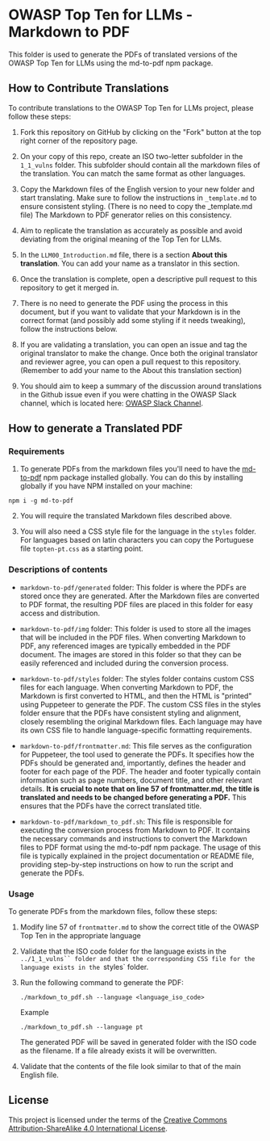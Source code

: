 # OWASP Top Ten for LLMs - Markdown to PDF

This folder is used to generate the PDFs of translated versions of the OWASP Top Ten for LLMs using the md-to-pdf npm package.

## How to Contribute Translations

To contribute translations to the OWASP Top Ten for LLMs project, please follow these steps:

1. Fork this repository on GitHub by clicking on the "Fork" button at the top right corner of the repository page.

2. On your copy of this repo, create an ISO two-letter subfolder in the `1_1_vulns` folder. This subfolder should contain all the markdown files of the translation. You can match the same format as other languages.

3. Copy the Markdown files of the English version to your new folder and start translating. Make sure to follow the instructions in `_template.md` to ensure consistent styling. (There is no need to copy the _template.md file) The Markdown to PDF generator relies on this consistency.

4. Aim to replicate the translation as accurately as possible and avoid deviating from the original meaning of the Top Ten for LLMs.

5. In the `LLM00_Introduction.md` file, there is a section **About this translation**. You can add your name as a translator in this section.

6. Once the translation is complete, open a descriptive pull request to this repository to get it merged in.

7. There is no need to generate the PDF using the process in this document, but if you want to validate that your Markdown is in the correct format (and possibly add some styling if it needs tweaking), follow the instructions below.

8. If you are validating a translation, you can open an issue and tag the original translator to make the change. Once both the original translator and reviewer agree, you can open a pull request to this repository. (Remember to add your name to the About this translation section)

9. You should aim to keep a summary of the discussion around translations in the Github issue even if you were chatting in the OWASP Slack channel, which is located here: [OWASP Slack Channel](https://owasp.slack.com/archives/C063W2E791U).


## How to generate a Translated PDF

### Requirements
1. To generate PDFs from the markdown files you'll need to have the [md-to-pdf](https://www.npmjs.com/package/md-to-pdf) npm package installed globally. You can do this by installing globally if you have NPM installed on your machine:
```shell 
npm i -g md-to-pdf
```

2. You will require the translated Markdown files described above.

3. You will also need a CSS style file for the language in the `styles` folder. For languages based on latin characters you can copy the Portuguese file `topten-pt.css` as a starting point. 


### Descriptions of contents

- ``markdown-to-pdf/generated`` folder: This folder is where the PDFs are stored once they are generated. After the Markdown files are converted to PDF format, the resulting PDF files are placed in this folder for easy access and distribution.

- ``markdown-to-pdf/img`` folder: This folder is used to store all the images that will be included in the PDF files. When converting Markdown to PDF, any referenced images are typically embedded in the PDF document. The images are stored in this folder so that they can be easily referenced and included during the conversion process.

- ``markdown-to-pdf/styles`` folder: The styles folder contains custom CSS files for each language. When converting Markdown to PDF, the Markdown is first converted to HTML, and then the HTML is "printed" using Puppeteer to generate the PDF. The custom CSS files in the styles folder ensure that the PDFs have consistent styling and alignment, closely resembling the original Markdown files. Each language may have its own CSS file to handle language-specific formatting requirements.

- ``markdown-to-pdf/frontmatter.md``: This file serves as the configuration for Puppeteer, the tool used to generate the PDFs. It specifies how the PDFs should be generated and, importantly, defines the header and footer for each page of the PDF. The header and footer typically contain information such as page numbers, document title, and other relevant details. **It is crucial to note that on line 57 of frontmatter.md, the title is translated and needs to be changed before generating a PDF.** This ensures that the PDFs have the correct translated title.

- ``markdown-to-pdf/markdown_to_pdf.sh``: This file is responsible for executing the conversion process from Markdown to PDF. It contains the necessary commands and instructions to convert the Markdown files to PDF format using the md-to-pdf npm package. The usage of this file is typically explained in the project documentation or README file, providing step-by-step instructions on how to run the script and generate the PDFs.


### Usage

To generate PDFs from the markdown files, follow these steps:

1. Modify line 57 of `frontmatter.md` to show the correct title of the OWASP Top Ten in the appropriate language

2. Validate that the ISO code folder for the language exists in the `../1_1_vulns`` folder and that the corresponding CSS file for the language exists in the `styles` folder.

2. Run the following command to generate the PDF:

	```shell
	./markdown_to_pdf.sh --language <language_iso_code>
	```

	Example

	```shell
	./markdown_to_pdf.sh --language pt
	```

	The generated PDF will be saved in generated folder with the ISO code as the filename. If a file already exists it will be overwritten. 

3. Validate that the contents of the file look similar to that of the main English file. 

## License

This project is licensed under the terms of the [Creative Commons Attribution-ShareAlike 4.0 International License](https://creativecommons.org/licenses/by-sa/4.0/).
